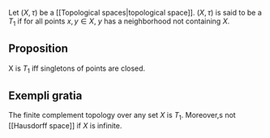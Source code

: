 
Let $(X, \tau)$ be a [[Topological spaces|topological space]]. $(X, \tau)$ is said to be a $T_1$ if for all points $x, y \in X$, $y$ has a neighborhood not containing $X$.

## Proposition

X is $T_1$ iff singletons of points are closed.

## Exempli gratia

The finite complement topology over any set $X$ is $T_1$. Moreover,s not [[Hausdorff space]] if $X$ is infinite.
